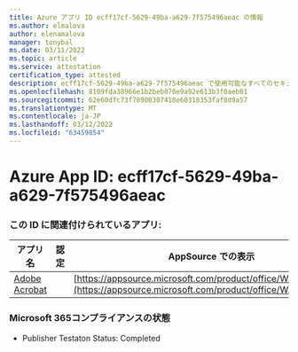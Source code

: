 ```yaml
---
title: Azure アプリ ID ecff17cf-5629-49ba-a629-7f575496aeac の情報
ms.author: elmalova
author: elenamalova
manager: tonybal
ms.date: 03/11/2022
ms.topic: article
ms.service: attestation
certification_type: attested
description: ecff17cf-5629-49ba-a629-7f575496aeac で使用可能なすべてのセキュリティおよびコンプライアンス情報。
ms.openlocfilehash: 8109fda38966e1b2beb070e9a92e613b3f0aeb01
ms.sourcegitcommit: 62e60dfc73f78900307418e60318353faf8d9a57
ms.translationtype: MT
ms.contentlocale: ja-JP
ms.lasthandoff: 03/12/2022
ms.locfileid: "63459854"
---
```

# <a name="azure-app-id-ecff17cf-5629-49ba-a629-7f575496aeac"></a>Azure App ID: ecff17cf-5629-49ba-a629-7f575496aeac


### <a name="apps-associated-with-this-id"></a>この ID に関連付けられているアプリ:
| **アプリ名** | **認定** | **AppSource での表示** |
|--------------|---------------|-----------------------|
| [Adobe Acrobat](../forward/WA200002564) |  | [https://appsource.microsoft.com/product/office/WA200002564](https://appsource.microsoft.com/product/office/WA200002564) |

### <a name="microsoft-365-app-compliance-status"></a>Microsoft 365コンプライアンスの状態
- Publisher Testaton Status: Completed
